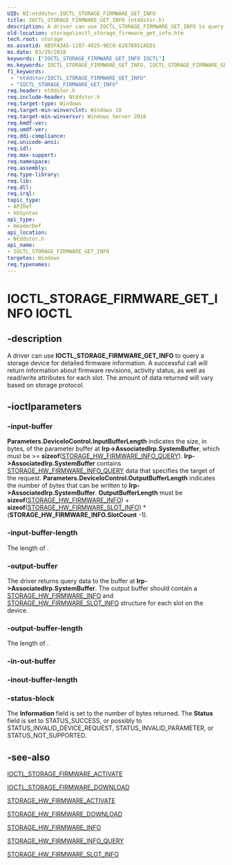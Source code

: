 ```yaml
---
UID: NI:ntddstor.IOCTL_STORAGE_FIRMWARE_GET_INFO
title: IOCTL_STORAGE_FIRMWARE_GET_INFO (ntddstor.h)
description: A driver can use IOCTL_STORAGE_FIRMWARE_GET_INFO to query a storage device for detailed firmware information.
old-location: storage\ioctl_storage_firmware_get_info.htm
tech.root: storage
ms.assetid: AB5FA3A5-1187-4925-9EC0-62870851AED1
ms.date: 03/29/2018
keywords: ["IOCTL_STORAGE_FIRMWARE_GET_INFO IOCTL"]
ms.keywords: IOCTL_STORAGE_FIRMWARE_GET_INFO, IOCTL_STORAGE_FIRMWARE_GET_INFO control, IOCTL_STORAGE_FIRMWARE_GET_INFO control code [Storage Devices], ntddstor/IOCTL_STORAGE_FIRMWARE_GET_INFO, storage.ioctl_storage_firmware_get_info
f1_keywords:
 - "ntddstor/IOCTL_STORAGE_FIRMWARE_GET_INFO"
 - "IOCTL_STORAGE_FIRMWARE_GET_INFO"
req.header: ntddstor.h
req.include-header: Ntddstor.h
req.target-type: Windows
req.target-min-winverclnt: Windows 10
req.target-min-winversvr: Windows Server 2016
req.kmdf-ver: 
req.umdf-ver: 
req.ddi-compliance: 
req.unicode-ansi: 
req.idl: 
req.max-support: 
req.namespace: 
req.assembly: 
req.type-library: 
req.lib: 
req.dll: 
req.irql: 
topic_type:
- APIRef
- kbSyntax
api_type:
- HeaderDef
api_location:
- Ntddstor.h
api_name:
- IOCTL_STORAGE_FIRMWARE_GET_INFO
targetos: Windows
req.typenames: 
---
```


# IOCTL_STORAGE_FIRMWARE_GET_INFO IOCTL


## -description


A driver can use <b>IOCTL_STORAGE_FIRMWARE_GET_INFO</b> to query a storage device for detailed firmware information. A successful call will return information about firmware revisions, activity status, as well as read/write attributes for each slot. The amount of data returned will vary based on storage protocol.


## -ioctlparameters




### -input-buffer

<b>
       Parameters.DeviceIoControl.InputBufferLength</b> indicates the size, in bytes, of the parameter buffer at <b>Irp->AssociatedIrp.SystemBuffer</b>, which must be >= <b>sizeof</b>(<a href="https://docs.microsoft.com/windows-hardware/drivers/ddi/ntddstor/ns-ntddstor-_storage_hw_firmware_info_query">STORAGE_HW_FIRMWARE_INFO_QUERY</a>).

<b>
       Irp->AssociatedIrp.SystemBuffer</b> contains <a href="https://docs.microsoft.com/windows-hardware/drivers/ddi/ntddstor/ns-ntddstor-_storage_hw_firmware_info_query">STORAGE_HW_FIRMWARE_INFO_QUERY</a> data that specifies the target of the request. 

<b>
       Parameters.DeviceIoControl.OutputBufferLength</b> indicates the number of bytes that can be written to <b>Irp->AssociatedIrp.SystemBuffer</b>. <b>OutputBufferLength</b> must be <b>sizeof</b>(<a href="https://docs.microsoft.com/windows-hardware/drivers/ddi/ntddstor/ns-ntddstor-_storage_hw_firmware_info">STORAGE_HW_FIRMWARE_INFO</a>) + <b>sizeof</b>(<a href="https://docs.microsoft.com/windows-hardware/drivers/ddi/ntddstor/ns-ntddstor-_storage_hw_firmware_slot_info">STORAGE_HW_FIRMWARE_SLOT_INFO</a>) * (<b>STORAGE_HW_FIRMWARE_INFO.SlotCount</b> -1).


### -input-buffer-length

The length of .


### -output-buffer

The driver returns query data to the buffer at <b>Irp->AssociatedIrp.SystemBuffer</b>. The output buffer should contain a <a href="https://docs.microsoft.com/windows-hardware/drivers/ddi/ntddstor/ns-ntddstor-_storage_hw_firmware_info">STORAGE_HW_FIRMWARE_INFO</a> and <a href="https://docs.microsoft.com/windows-hardware/drivers/ddi/ntddstor/ns-ntddstor-_storage_hw_firmware_slot_info">STORAGE_HW_FIRMWARE_SLOT_INFO</a> structure for each slot on the device.  


### -output-buffer-length

The length of .


### -in-out-buffer








### -inout-buffer-length








### -status-block

The <b>Information</b> field is set to the number of bytes returned. The <b>Status</b> field is set to STATUS_SUCCESS, or possibly to STATUS_INVALID_DEVICE_REQUEST, STATUS_INVALID_PARAMETER, or STATUS_NOT_SUPPORTED. 


## -see-also




<a href="https://docs.microsoft.com/windows-hardware/drivers/ddi/ntddstor/ni-ntddstor-ioctl_storage_firmware_activate">IOCTL_STORAGE_FIRMWARE_ACTIVATE</a>



<a href="https://docs.microsoft.com/windows-hardware/drivers/ddi/ntddstor/ni-ntddstor-ioctl_storage_firmware_download">IOCTL_STORAGE_FIRMWARE_DOWNLOAD</a>



<a href="https://docs.microsoft.com/windows-hardware/drivers/ddi/ntddstor/ns-ntddstor-_storage_hw_firmware_activate">STORAGE_HW_FIRMWARE_ACTIVATE</a>



<a href="https://docs.microsoft.com/windows-hardware/drivers/ddi/ntddstor/ns-ntddstor-_storage_hw_firmware_download">STORAGE_HW_FIRMWARE_DOWNLOAD</a>



<a href="https://docs.microsoft.com/windows-hardware/drivers/ddi/ntddstor/ns-ntddstor-_storage_hw_firmware_info">STORAGE_HW_FIRMWARE_INFO</a>



<a href="https://docs.microsoft.com/windows-hardware/drivers/ddi/ntddstor/ns-ntddstor-_storage_hw_firmware_info_query">STORAGE_HW_FIRMWARE_INFO_QUERY</a>



<a href="https://docs.microsoft.com/windows-hardware/drivers/ddi/ntddstor/ns-ntddstor-_storage_hw_firmware_slot_info">STORAGE_HW_FIRMWARE_SLOT_INFO</a>
 

 

